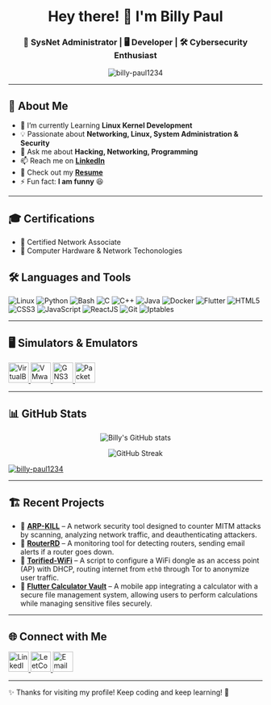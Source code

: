 <h1 align="center">Hey there! 👋 I'm Billy Paul</h1>
<h3 align="center">🔌 SysNet Administrator | 🖥️ Developer | 🛠️ Cybersecurity Enthusiast</h3>



<p align="center"> <img src="https://komarev.com/ghpvc/?username=billy-paul123&label=Profile%20views&color=0e75b6&style=flat" alt="billy-paul1234" /> </p>


---

## 🚀 About Me
- 🔭 I’m currently Learning **Linux Kernel Development**
- 💡 Passionate about **Networking, Linux, System Administration & Security**
- 💬 Ask me about **Hacking, Networking, Programming**
- 📫 Reach me on **[LinkedIn](https://www.linkedin.com/in/billy-paul1234)**
- 📄 Check out my **[Resume](https://github.com/user-attachments/files/18843570/GREY-IT-2.pdf)**
- ⚡ Fun fact: **I am funny** 😆

---

## 🎓 Certifications
- 📜 Certified Network Associate  
- 🔐 Computer Hardware & Network Techonologies  


## 🛠️ Languages and Tools 

![Linux](https://img.shields.io/badge/Linux-FCC624?style=for-the-badge&logo=linux&logoColor=black)   ![Python](https://img.shields.io/badge/Python-3776AB?style=for-the-badge&logo=python&logoColor=white)   ![Bash](https://img.shields.io/badge/Bash-4EAA25?style=for-the-badge&logo=gnu-bash&logoColor=white)   ![C](https://img.shields.io/badge/C-00599C?style=for-the-badge&logo=c&logoColor=white)   ![C++](https://img.shields.io/badge/C%2B%2B-00599C?style=for-the-badge&logo=c%2B%2B&logoColor=white)   ![Java](https://img.shields.io/badge/Java-ED8B00?style=for-the-badge&logo=openjdk&logoColor=white)   ![Docker](https://img.shields.io/badge/Docker-2496ED?style=for-the-badge&logo=docker&logoColor=white)   ![Flutter](https://img.shields.io/badge/Flutter-02569B?style=for-the-badge&logo=flutter&logoColor=white) ![HTML5](https://img.shields.io/badge/HTML5-E34F26?style=for-the-badge&logo=html5&logoColor=white)   ![CSS3](https://img.shields.io/badge/CSS3-1572B6?style=for-the-badge&logo=css3&logoColor=white)   ![JavaScript](https://img.shields.io/badge/JavaScript-F7DF1E?style=for-the-badge&logo=javascript&logoColor=black)   ![ReactJS](https://img.shields.io/badge/React-20232A?style=for-the-badge&logo=react&logoColor=61DAFB)   ![Git](https://img.shields.io/badge/Git-F05032?style=for-the-badge&logo=git&logoColor=white)   ![Iptables](https://img.shields.io/badge/Iptables-000000?style=for-the-badge&logo=linux&logoColor=white)  

---

## 🖥️ Simulators & Emulators
<p align="left">
    <a href="https://www.virtualbox.org/" target="_blank"> <img src="https://upload.wikimedia.org/wikipedia/commons/d/d5/Virtualbox_logo.png" alt="VirtualBox" width="40" height="40"/> </a>
    <a href="https://www.vmware.com/" target="_blank"> <img src="https://upload.wikimedia.org/wikipedia/commons/5/5a/Vmware_workstation_16_icon.svg" alt="VMware" width="40" height="40"/> </a>
    <a href="https://www.gns3.com/" target="_blank"> <img src="https://upload.wikimedia.org/wikipedia/commons/8/8f/GNS3_logo.png" alt="GNS3" width="40" height="40"/> </a>
    <a href="https://www.netacad.com/courses/packet-tracer" target="_blank"> <img src="https://upload.wikimedia.org/wikipedia/en/d/dc/Cisco_Packet_Tracer_Icon.png" alt="Packet Tracer" width="40" height="40"/> </a>
</p>

---

## 📊 GitHub Stats
<p align="center">
    <img src="https://github-readme-stats.vercel.app/api?username=billy-paul1234&show_icons=true&theme=radical" alt="Billy's GitHub stats" />
</p>

<p align="center">
    <img src="https://github-readme-streak-stats.herokuapp.com/?user=billy-paul1234&theme=radical" alt="GitHub Streak" />
</p>


<p align="left"> <a href="https://github.com/ryo-ma/github-profile-trophy"><img src="https://github-profile-trophy.vercel.app/?username=billy-paul1234" alt="billy-paul1234" /></a> </p>



---


## 🏗️ Recent Projects  

- 🔹 [**ARP-KILL**](https://github.com/billy-paul1234/arp-kill) – A network security tool designed to counter MITM attacks by scanning, analyzing network traffic, and deauthenticating attackers.  
- 🔹 [**RouterRD**](https://github.com/billy-paul1234/RouterRD) – A monitoring tool for detecting routers, sending email alerts if a router goes down.  
- 🔹 [**Torified-WiFi**](https://github.com/billy-paul1234/Torified-WiFi) – A script to configure a WiFi dongle as an access point (AP) with DHCP, routing internet from `eth0` through Tor to anonymize user traffic.  
- 🔹 [**Flutter Calculator Vault**](https://github.com/billy-paul1234/flutter_calculator_vault) – A mobile app integrating a calculator with a secure file management system, allowing users to perform calculations while managing sensitive files securely.  

---

## 🌐 Connect with Me

<p align="left">
    <a href="https://linkedin.com/in/billy-paul1234" target="_blank"> <img src="https://raw.githubusercontent.com/rahuldkjain/github-profile-readme-generator/master/src/images/icons/Social/linked-in-alt.svg" alt="LinkedIn" width="40" height="40"/> </a>
    <a href="https://www.leetcode.com/billy_paul123" target="_blank"> <img src="https://raw.githubusercontent.com/rahuldkjain/github-profile-readme-generator/master/src/images/icons/Social/leet-code.svg" alt="LeetCode" width="40" height="40"/> </a>
    <a href="mailto:billypaul388@gmail.com" target="_blank"> <img src="https://upload.wikimedia.org/wikipedia/commons/7/7e/Gmail_icon_%282020%29.svg" alt="Email" width="40" height="40"/> </a>
</p>

---

✨ Thanks for visiting my profile! Keep coding and keep learning! 🚀

